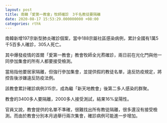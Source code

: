 ```yaml
---
layout: post
title: 南韓「愛第一教會」牧師確診　3千名教徒要隔離
date: 2020-08-17 15:53:29.000000000 +08:00
categories: rthk
---
```


南韓新增197宗新型肺炎確診個案，當中188宗屬社區感染病例，累計全國有1萬5千5百多人確診，305人死亡。

其中爆發疫情的首爾「愛第一教會」教會牧師全光焄確診，兩日前在光化門與他一同參加集會的所有人都要接受檢測。

當局指他要居家隔離，但強行參加集會，並提供假的教徒名單，違反防疫規定，將控告後涉嫌違反防疫法例。

該教會累計確診病例315宗，成為繼「新天地教會」後第二多人感染的群聚。

教會的3400多人要隔離，2000多人接受測試，結果16%呈陽性。

官員又說，教會提供的名單不準確，很難找出所有教徒隔離，很多還沒有接受檢測。而由於教會分別本月過舉行兩次集會，確診病例可能進一步增加。
